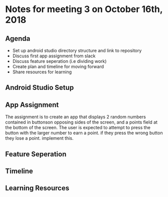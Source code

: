 # Notes for meeting 3 on October 16th, 2018

## Agenda 

* Set up android studio directory structure and link to repository
* Discuss first app assignment from slack
* Discuss feature seperation (i.e dividing work)
* Create plan and timeline for moving forward
* Share resources for learning

## Android Studio Setup

## App Assignment

The assignment is to create an app that displays 2 random numbers contained in buttonson opposing sides of the screen, and a points field at the bottom of the screen. The user is expected to attempt to press the button with the larger number to earn a point. if they press the wrong button they lose a point. implement this. 

## Feature Seperation

## Timeline

## Learning Resources 
